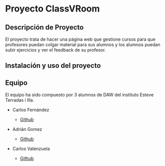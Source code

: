 # Proyecto ClassVRoom

## Descripción de Proyecto
El proyecto trata de hacer una página web que gestione cursos para que profesores puedan colgar material para sus alumnos y los alumnos puedan subir ejercicios y ver el feedback de su profesor.

## Instalación y uso del proyecto

## Equipo
El equipo ha sido compuesto por 3 alumnos de DAW del instituto Esteve Terradas i Illa.

* Carlos Fernández
  * [Github](https://github.com/bycarlos28) 

* Adrián Gomez
  * [Github](https://github.com/AdrianOrea) 

* Carlos Valenzuela
  * [Github](https://github.com/carlosvalgar) 
